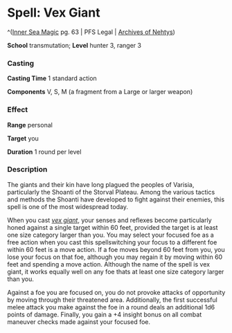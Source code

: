# Spell: Vex Giant

^([Inner Sea Magic][ss-vex-giant] pg. 63 | PFS Legal | [Archives of Nehtys][sn-vex-giant])

**School** transmutation; **Level** hunter 3, ranger 3

### Casting

**Casting Time** 1 standard action  

**Components** V, S, M (a fragment from a Large or larger weapon)

### Effect

**Range** personal  

**Target** you  

**Duration** 1 round per level

### Description

The giants and their kin have long plagued the peoples of Varisia, particularly the Shoanti of the Storval Plateau. Among the various tactics and methods the Shoanti have developed to fight against their enemies, this spell is one of the most widespread today.  

When you cast _[vex giant]_, your senses and reflexes become particularly honed against a single target within 60 feet, provided the target is at least one size category larger than you. You may select your focused foe as a free action when you cast this spellswitching your focus to a different foe within 60 feet is a move action. If a foe moves beyond 60 feet from you, you lose your focus on that foe, although you may regain it by moving within 60 feet and spending a move action. Although the name of the spell is vex giant, it works equally well on any foe thats at least one size category larger than you.  

Against a foe you are focused on, you do not provoke attacks of opportunity by moving through their threatened area. Additionally, the first successful melee attack you make against the foe in a round deals an additional 1d6 points of damage. Finally, you gain a +4 insight bonus on all combat maneuver checks made against your focused foe.

[ss-vex-giant]: http://paizo.com/store/games/rolep
[sn-vex-giant]: http://www.archivesofnethys.com/SpellDisplay.aspx?ItemName=Vex%20Giant
[vex giant]: http://www.archivesofnethys.com/SpellDisplay.aspx?ItemName=vex%20giant